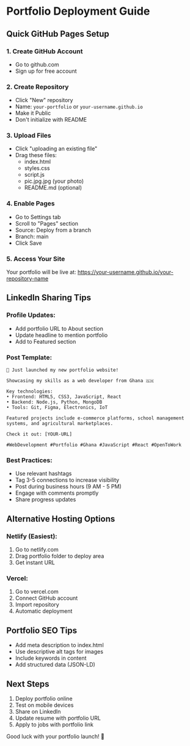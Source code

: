 # Portfolio Deployment Guide

## Quick GitHub Pages Setup

### 1. Create GitHub Account
- Go to github.com
- Sign up for free account

### 2. Create Repository
- Click "New" repository
- Name: `your-portfolio` or `your-username.github.io`
- Make it Public
- Don't initialize with README

### 3. Upload Files
- Click "uploading an existing file"
- Drag these files:
  - index.html
  - styles.css
  - script.js
  - pic.jpg.jpg (your photo)
  - README.md (optional)

### 4. Enable Pages
- Go to Settings tab
- Scroll to "Pages" section
- Source: Deploy from a branch
- Branch: main
- Click Save

### 5. Access Your Site
Your portfolio will be live at:
https://your-username.github.io/your-repository-name

## LinkedIn Sharing Tips

### Profile Updates:
- Add portfolio URL to About section
- Update headline to mention portfolio
- Add to Featured section

### Post Template:
```
🚀 Just launched my new portfolio website!

Showcasing my skills as a web developer from Ghana 🇬🇭

Key technologies:
• Frontend: HTML5, CSS3, JavaScript, React
• Backend: Node.js, Python, MongoDB
• Tools: Git, Figma, Electronics, IoT

Featured projects include e-commerce platforms, school management systems, and agricultural marketplaces.

Check it out: [YOUR-URL]

#WebDevelopment #Portfolio #Ghana #JavaScript #React #OpenToWork
```

### Best Practices:
- Use relevant hashtags
- Tag 3-5 connections to increase visibility
- Post during business hours (9 AM - 5 PM)
- Engage with comments promptly
- Share progress updates

## Alternative Hosting Options

### Netlify (Easiest):
1. Go to netlify.com
2. Drag portfolio folder to deploy area
3. Get instant URL

### Vercel:
1. Go to vercel.com
2. Connect GitHub account
3. Import repository
4. Automatic deployment

## Portfolio SEO Tips
- Add meta description to index.html
- Use descriptive alt tags for images
- Include keywords in content
- Add structured data (JSON-LD)

## Next Steps
1. Deploy portfolio online
2. Test on mobile devices
3. Share on LinkedIn
4. Update resume with portfolio URL
5. Apply to jobs with portfolio link

Good luck with your portfolio launch! 🚀
